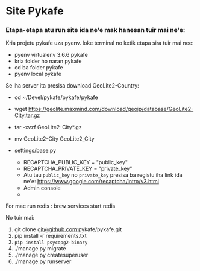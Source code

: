 
# Site Pykafe

### Etapa-etapa atu run site ida ne'e mak hanesan tuir mai ne'e:

Kria projetu pykafe uza pyenv.
loke terminal no ketik etapa sira tuir mai nee:
- pyenv virtualenv 3.6.6 pykafe
- kria folder ho naran pykafe
- cd ba folder pykafe
- pyenv local pykafe

Se iha server ita presisa download GeoLite2-Country:
- cd ~/Devel/pykafe/pykafe/pykafe
- wget https://geolite.maxmind.com/download/geoip/database/GeoLite2-City.tar.gz
- tar -xvzf GeoLite2-City*.gz
- mv GeoLite2-City GeoLite2_City

- settings/base.py
    - RECAPTCHA_PUBLIC_KEY = "public_key"
    - RECAPTCHA_PRIVATE_KEY = "private_key"
    - Atu tau `public_key` no `private_key` presisa ba registu iha link ida ne'e: https://www.google.com/recaptcha/intro/v3.html
    - Admin console
    - 
For mac run redis :  brew services start redis

No tuir mai:
1. git clone git@github.com:pykafe/pykafe.git
2. pip install -r requirements.txt
3. `pip install psycopg2-binary`
4. ./manage.py migrate
5. ./manage.py createsuperuser
6. ./manage.py runserver



